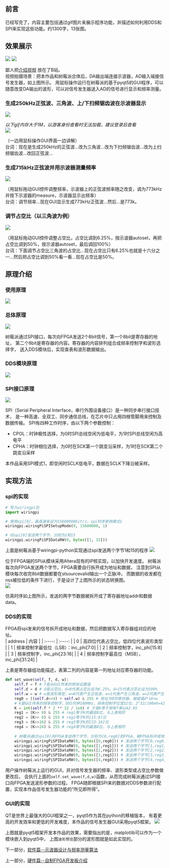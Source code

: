 ## 前言
已经写完了，内容主要包括通过gif图片来展示程序功能，并描述如何利用DDS和SPI来实现这些功能。约1300字，13张图。      

## 效果展示
<img src='photo/zongti.jpg'/>
    
<img src='photo/lianjie.jpg'/>
    
鄙人把[介绍视频](https://www.bilibili.com/video/BV1644y1q7s1/) 放在了B站。     
视频拍摄场景：把本作品和树莓派合体后，DA输出端连接示波器，AD输入端接信号发生器，如上图所示。
用鼠标操作运行在树莓派的基于pyqt5的GUI程序，可以随意改变DA输出的波形，可以对信号发生器送入AD的信号进行显示和频率测量。     
### 生成250kHz正弦波、三角波、上/下扫频锯齿波在示波器显示
<img src='photo/sg_gui.jpg'/>
    
_以下gif内存大于1M，以游客身份查看时无法加载，建议登录后查看_    
<img src='photo/1.gif'/>
    
（一边用鼠标操作GUI界面一边讲解）     
台词：现在是生成250kHz的正弦波...改为三角波...改为下扫频锯齿波...改为上扫频锯齿波...改回正弦波...     
### 生成715kHz正弦波并用示波器测量频率
<img src='photo/2.gif'/>
    
（用鼠标拖动GUI控件调整频率，示波器上的正弦波频率随之改变，调为773kHz并按下示波器的measure，示波器显示出频率）     
台词：调节频率...现在GUI显示生成773kHz正弦波...然后...是773k。     
### 调节占空比（以三角波为例）
<img src='photo/3.gif'/>
    
（用鼠标拖动GUI控件调整占空比，占空比调到6.25%，按示波器autoset，再把占空比调到50%，按示波器autoset，最后调回100%）     
台词：下面调节占空比三角波的占空比...现在占空比只有6.25%也就是十六分之一...然后把占空比调到50%看一看...现在占空比是50%。     
## 原理介绍

### 使用原理
<img src='photo/sg_1.jpg'/>
    
### 总体原理
<img src='photo/dds_all.jpg'/>
    
树莓派通过SPI接口，每次向FPGA发送2个8bit信号，第一个8bit是寄存器的地址，
第二个8bit是寄存器的内容。寄存器的内容排列组合成频率控制字和波形选择字，
送入DDS模块后，实现查表和波形数据输出。
### DDS模块原理
<img src='photo/dds.jpg'/>
    
### SPI接口原理
<img src='photo/spi_yuanli.jpg'/>
    
SPI（Serial Peripheral Interface，串行外围设备接口）是一种同步串行接口技术，
是一种高速、全双工、同步通信总线，在芯片中只占用四根管脚用来控制及数据传输。
SPI有四种工作时序，由以下两个参数控制：
+ CPOL：时钟极性选择，为0时SPI总线空闲为低电平，为1时SPI总线空闲为高电平
+ CPHA：时钟相位选择，为0时在SCK第一个跳变沿采样，为1时在SCK第二个跳变沿采样
      
本作品采用SPI模式1，即空闲时SCLK低电平，数据在SCLK下降沿被采样。
## 实现方法

### spi的实现
```python
# 导入wiringpi包
import wiringpi

# 使用spi[0]，最高速率设为15600000bit/s，spi时序使用模式1
wiringpi.wiringPiSPISetupMode(0, 15600000, 1)

# 向spi[0]发送两个字节，分别为1和15
wiringpi.wiringPiSPIDataRW(0, bytes([1, 15]))
```
上面是树莓派基于wiringpi-python实现通过spi发送两个字节1和15的程序
<img src='photo/sg_sm.jpg'/>
    
位于FPGA端的SPI从模块采用Altera现有的IP核实现，以加快开发速度。
树莓派每次向FPGA发送两个字节，FPGA需要自行拆开成为地址和数据，
注意到SPI从模块每次收完8bit数据都要在stsourcevalid输出一个正脉冲，
而数据的收发都在nss被拉低的条件下进行，于是设计了上图所示的状态转换图。     
<img src='photo/sg_sm_shixu.jpg'/>
    
仿真时序如上图所示，发送的两字节数据被拆开成了寄存器地址addr和数据data。      

### DDS的实现
FPGA将spi发来的信号拆开成地址和数据，然后把数据写入寄存器组对应的地址。     
|  address  |    内容   |
|  :----:   |   :----:  |
|     0     |    高四位代表占空比，低四位代表波形类型   |
|     1     |    频率控制字最低位（LSB）：inc_phi[7:0]   |
|     2     |    频率控制字，inc_phi[15:8]   |
|     3     |    频率控制字，inc_phi[23:16]   |
|     4     |    频率控制字最高位（MSB），inc_phi[31:24]   |
      
上表是寄存器组功能描述，表第二列的内容是第一列地址对应寄存器的功能。     
```python
def set_wave(self, f, d, w):
	self.f = f # f是从GUI传来的频率设置值
	self.d = d # d是占空比，d=0代表占空比设为6.25%，d=15代表占空比设为100%
	self.w = w # w是波形类型，w=0代表产生正弦波，w=1代表产生三角波，w=2代表产生锯齿波
	reg0 = ((self.d<<4) + self.w) & 255 # 地址为0的寄存器，被赋值d*16+w
	# K是GUI传来的频率控制字，DDS时钟100MHz，频率控制字位宽32位，2^32/100e6=42.95
	K = int(self.f * 2 ** 32 / 1e8) # 于是K等于频率f乘以42.95
	reg1 = (K>> 0) & 255 # reg1等于K的最低8位，与上表相符
	reg2 = (K>> 8) & 255 # reg2等于K的[15:8]位
	reg3 = (K>>16) & 255 # reg3等于K的[23:16]位
	reg4 = (K>>24) & 255 # reg4等于K的最高8位，与上表相符
	
	# 树莓派通过spi[0]向FPGA发送两个字节，分别为[0,reg0]到FPGA，被FPGA拆开成地址和数据，并存入寄存器组
	wiringpi.wiringPiSPIDataRW(0, bytes([0,reg0])) # 发送两个字节[0,reg0]到FPGA
	wiringpi.wiringPiSPIDataRW(0, bytes([1,reg1])) # 发送两个字节[1,reg1]到FPGA
	wiringpi.wiringPiSPIDataRW(0, bytes([2,reg2])) # 发送两个字节[2,reg2]到FPGA
	wiringpi.wiringPiSPIDataRW(0, bytes([3,reg3])) # 发送两个字节[3,reg3]到FPGA
	wiringpi.wiringPiSPIDataRW(0, bytes([4,reg4])) # 发送两个字节[4,reg4]到FPGA
```
用户操作树莓派上运行的GUI，并对信号发生器的频率、波形类型或占空比参数做更改后，
会执行上面的`self.set_wave(f,d,w)`函数，从而完成树莓派通过SPI接口向FPGA发送波形参数的过程。
FPGA随即根据SPI来的数据对DDS参数进行配置，实现本作品信号发生器功能的“所见即所得”。
### GUI的实现
QT是世界上最强大的GUI框架之一，pyqt5作为其在python的移植版本，
有着更高的开发效率和更低的开发难度，本作品的信号发生器GUI采用pyqt5框架。
<img src='photo/sg_gui.jpg'/>
    
上图就是pyqt5框架开发本作品的效果，需要指出的是，matplotlib可以作为一个模块嵌入到pyqt5中，
上图`波形预览`部分的波形图就是如此实现的。
       
	   
	   
下一部分，[软件篇--示波器设计与频率测量算法](https://github.com/lu1198373615/MonikaSystem/blob/master/OSCILLOSCOPE.md)     
      
上一部分，[硬件篇--自制FPGA开发板介绍](https://github.com/lu1198373615/MonikaSystem/blob/master/HARDWARE.MD)   
